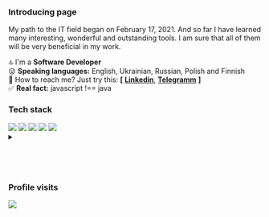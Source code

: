 ### Introducing page
My path to the IT field began on February 17, 2021. And so far I have learned many interesting, wonderful and outstanding tools. I am sure that all of them will be very beneficial in my work.<br>

🔝  I'm a **Software Developer** <br>
😛  **Speaking languages:** English, Ukrainian, Russian, Polish and Finnish<br>
🎯  How to reach me? Just try this: **[** [**Linkedin**](http://www.linkedin.com/in/LarisaShatillo),
[**Telegramm**](https://t.me/Larisa_Shatillo) **]**<br>
✅  **Real fact:** javascript !== java

### Tech stack

<div>
<img src="https://img.shields.io/badge/JavaScript-F7DF1E?style=for-the-badge&logo=javascript&logoColor=black" />
<img src="https://img.shields.io/badge/TypeScript-007ACC?style=for-the-badge&logo=typescript&logoColor=white"/>
<img src="https://img.shields.io/badge/React-20232A?style=for-the-badge&logo=react&logoColor=61DAFB"/>
<img src="https://img.shields.io/badge/Node.js-43853D?style=for-the-badge&logo=node.js&logoColor=white"/>
<img src="https://img.shields.io/badge/Java-ED8B00?style=for-the-badge&logo=openjdk&logoColor=white"/>
</div>

<details>
  <summary></summary>
  
  <div>
   <img src="https://img.shields.io/badge/HTML5-E34F26?style=for-the-badge&logo=html5&logoColor=white" />
   <img src="https://img.shields.io/badge/Sass-CC6699?style=for-the-badge&logo=sass&logoColor=white"/>
   <img src="https://img.shields.io/badge/figma-%23F24E1E.svg?style=for-the-badge&logo=figma&logoColor=white"?/>
   <img src="https://img.shields.io/badge/Babel-F9DC3e?style=for-the-badge&logo=babel&logoColor=black"/>
   <img src="https://img.shields.io/badge/ESLint-4B3263?style=for-the-badge&logo=eslint&logoColor=white"/>
   <img src="https://img.shields.io/badge/Amazon_AWS-232F3E?style=for-the-badge&logo=amazon-aws&logoColor=white"/>  
   <img src="https://img.shields.io/badge/Redux-593D88?style=for-the-badge&logo=redux&logoColor=white"/>
    <br>
   <img src="https://badges.aleen42.com/src/visual_studio_code.svg"/>
   <img src="https://badges.aleen42.com/src/sublime_text.svg"/>
   <img src="https://badges.aleen42.com/src/webpack.svg"/>
  <img src="https://badges.aleen42.com/src/npm.svg"/>
  </div>

</details>
<br>

<!-- STATISTICS -->
<p>
<img src="https://github-readme-streak-stats.herokuapp.com/?user=LarisaShatil&amp;theme=prussian&amp;hide_border=false&show_icons=true" alt="">
</p>
<p>
<img src="https://github-readme-stats.vercel.app/api?username=LarisaShatil&amp;theme=prussian&amp;hide_border=false&show_icons=true" alt=""/>
</p>
<p>
<img src="https://github-readme-stats.vercel.app/api/top-langs?username=LarisaShatil&amp;theme=prussian&amp;hide_border=false&show_icons=true&layout=compact" alt=""/>
</p>

### Profile visits

![](https://komarev.com/ghpvc/?username=LarisaShatil&label=visitors:)
